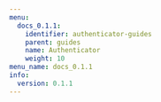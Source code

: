 ```yaml
---
menu:
  docs_0.1.1:
    identifier: authenticator-guides
    parent: guides
    name: Authenticator
    weight: 10
menu_name: docs_0.1.1
info:
  version: 0.1.1
---
```


